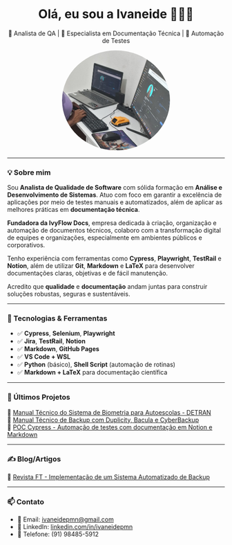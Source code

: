 <h1 align="center">Olá, eu sou a Ivaneide 👩🏽‍💻</h1>

<p align="center">🌱 Analista de QA | 📝 Especialista em Documentação Técnica | 🧪 Automação de Testes</p>

<p align="center">
  <img src="iv.jpeg.jpeg" alt="Foto de Ivaneide Pires Monteiro do Nascimento" width="250px" style="border-radius: 50%;" />
</p>

---

### 💡 Sobre mim

Sou **Analista de Qualidade de Software** com sólida formação em **Análise e Desenvolvimento de Sistemas**. Atuo com foco em garantir a excelência de aplicações por meio de testes manuais e automatizados, além de aplicar as melhores práticas em **documentação técnica**.

**Fundadora da IvyFlow Docs**, empresa dedicada à criação, organização e automação de documentos técnicos, colaboro com a transformação digital de equipes e organizações, especialmente em ambientes públicos e corporativos.

Tenho experiência com ferramentas como **Cypress**, **Playwright**, **TestRail** e **Notion**, além de utilizar **Git**, **Markdown** e **LaTeX** para desenvolver documentações claras, objetivas e de fácil manutenção.

Acredito que **qualidade** e **documentação** andam juntas para construir soluções robustas, seguras e sustentáveis.

---

### 🔧 Tecnologias & Ferramentas

- ✅ **Cypress**, **Selenium**, **Playwright**  
- ✅ **Jira**, **TestRail**, **Notion**  
- ✅ **Markdown**, **GitHub Pages**  
- ✅ **VS Code + WSL**  
- ✅ **Python** (básico), **Shell Script** (automação de rotinas)  
- ✅ **Markdown + LaTeX** para documentação científica  

---

### 📘 Últimos Projetos

🔹 [Manual Técnico do Sistema de Biometria para Autoescolas - DETRAN](https://github.com/ivaneidepmn/biometria-detran)  
🔹 [Manual Técnico de Backup com Duplicity, Bacula e CyberBackup](https://github.com/ivaneidepmn/manual-backup)  
🔹 [POC Cypress - Automação de testes com documentação em Notion e Markdown](https://github.com/ivaneidepmn/teste-cypress-doc)  

---

### ✍️ Blog/Artigos

🔸 [Revista FT - Implementação de um Sistema Automatizado de Backup](https://revistaft.com.br/implementacao-de-um-sistema-automatizado-de-backup-para-banco-de-dados-uma-analise-de-ferramentas-para-pequenas-e-medias-empresa/)

---

### 📫 Contato

- 📧 Email: [ivaneidepmn@gmail.com](mailto:ivaneidepmn@gmail.com)  
- 💼 LinkedIn: [linkedin.com/in/ivaneidepmn](https://linkedin.com/in/ivaneidepmn)  
- 📱 Telefone: (91) 98485-5912  
